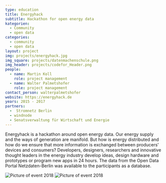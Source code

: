```yaml
---
type: education
title: Energyhack
subtitle: Hackathon for open energy data
kategorien:
  - Community
  - open data
categories:
  - community
  - open data
layout: project
img: projects/energyhack.jpg
img_square: projects/datenmachenschule.png
img_header: projects/codefor_Header.png
people:
  - name: Martin Koll
    role: project management
  - name: Walter Palmetshofer
    role: project management
contact_person: walterpalmetshofer
website: https://energyhack.de
years: 2015 - 2017
partners:
  -  Stromnetz Berlin
  - windnode
  - Senatsverwaltung für Wirtschaft und Energie
---
```


Energyhack is a hackathon around open energy data. Our energy supply and the ways of generation are manifold. But how is energy distributed and how do we ensure that more information is exchanged between producers' devices and consumers? Developers, designers, researchers and innovative thought leaders in the energy industry develop ideas, design hardware and prototypes or program new apps in 24 hours. The data from the Open Data Portal Netzdaten-Berlin was available to the participants as a database.

![Picture of event 2018](/files/projects/energyhack_img_1.jpg)
![Picture of event 2018](/files/projects/energyhack_img_2.jpg)